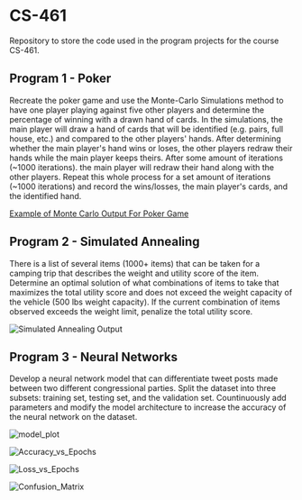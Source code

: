 # CS-461
Repository to store the code used in the program projects for the course CS-461.

## Program 1 - Poker
Recreate the poker game and use the Monte-Carlo Simulations method to have one player playing against five other players and determine the percentage of winning with a drawn hand of cards. In the simulations, the main player will draw a hand of cards that will be identified (e.g. pairs, full house, etc.) and compared to the other players' hands. After determining whether the main player's hand wins or loses, the other players redraw their hands while the main player keeps theirs. After some amount of iterations (~1000 iterations). the main player will redraw their hand along with the other players. Repeat this whole process for a set amount of iterations (~1000 iterations) and record the wins/losses, the main player's cards, and the identified hand.

[Example of Monte Carlo Output For Poker Game](https://github.com/petern2599/CS-461/blob/main/Program%20Project%201/Poker_Result.txt)

## Program 2 - Simulated Annealing
There is a list of several items (1000+ items) that can be taken for a camping trip that describes the weight and utility score of the item. Determine an optimal solution of what combinations of items to take that maximizes the total utility score and does not exceed the weight capacity of the vehicle (500 lbs weight capacity). If the current combination of items observed exceeds the weight limit, penalize the total utility score.

![Simulated Annealing Output](https://user-images.githubusercontent.com/42896783/168448631-3a6df49b-de1e-45c0-9d03-127e01bb1c5e.PNG)

## Program 3 - Neural Networks
Develop a neural network model that can differentiate tweet posts made between two different congressional parties. Split the dataset into three subsets: training set, testing set, and the validation set. Countinuously add parameters and modify the model architecture to increase the accuracy of the neural network on the dataset.

![model_plot](https://user-images.githubusercontent.com/42896783/168448723-2efa4630-b2e5-410b-a00e-b7b718221334.png)

![Accuracy_vs_Epochs](https://user-images.githubusercontent.com/42896783/168448727-bab9563b-19aa-4191-8873-d08afac929e7.png)

![Loss_vs_Epochs](https://user-images.githubusercontent.com/42896783/168448728-f1072254-59cc-43b6-b884-67acf1d29c2b.png)

![Confusion_Matrix](https://user-images.githubusercontent.com/42896783/168448731-cc892000-98fd-4bda-8352-aad0d68f9d48.png)
